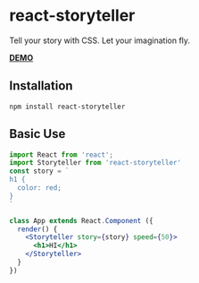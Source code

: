 react-storyteller
===========

Tell your story with CSS. Let your imagination fly.

**[DEMO](http://ianwang.me/react-storyteller/example/index.html)**

## Installation
```shell
npm install react-storyteller
```

## Basic Use

```jsx
import React from 'react';
import Storyteller from 'react-storyteller'
const story = `
h1 {
  color: red;
}
`

class App extends React.Component ({
  render() {
    <Storyteller story={story} speed={50}>
      <h1>HI</h1>
    </Storyteller>
  }
})
```

